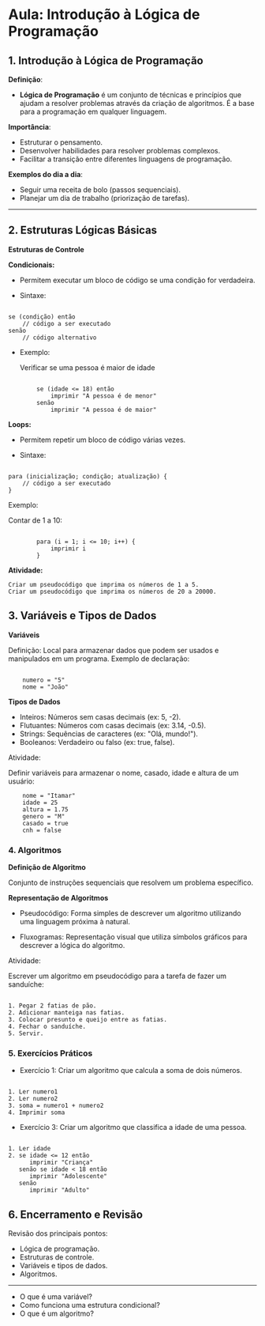 # Aula: Introdução à Lógica de Programação

## 1. Introdução à Lógica de Programação

**Definição**:
- **Lógica de Programação** é um conjunto de técnicas e princípios que ajudam a resolver problemas através da criação de algoritmos. É a base para a programação em qualquer linguagem.

**Importância**:
- Estruturar o pensamento.
- Desenvolver habilidades para resolver problemas complexos.
- Facilitar a transição entre diferentes linguagens de programação.

**Exemplos do dia a dia**:
- Seguir uma receita de bolo (passos sequenciais).
- Planejar um dia de trabalho (priorização de tarefas).

---

## 2. Estruturas Lógicas Básicas

**Estruturas de Controle**

**Condicionais:**

 - Permitem executar um bloco de código se uma condição for verdadeira.

- Sintaxe:

```plaintex

se (condição) então
    // código a ser executado
senão
    // código alternativo
```

- Exemplo:

    Verificar se uma pessoa é maior de idade

```plaintext

        se (idade <= 18) então
            imprimir "A pessoa é de menor"
        senão 
            imprimir "A pessoa é de maior"
```

**Loops:**

- Permitem repetir um bloco de código várias vezes.

- Sintaxe:

```plaintext

para (inicialização; condição; atualização) {
    // código a ser executado
}
```

Exemplo:

Contar de 1 a 10:

```plaintext

        para (i = 1; i <= 10; i++) {
            imprimir i
        }
```

**Atividade:**

    Criar um pseudocódigo que imprima os números de 1 a 5.
    Criar um pseudocódigo que imprima os números de 20 a 20000.

## 3. Variáveis e Tipos de Dados

**Variáveis**

Definição: Local para armazenar dados que podem ser usados e manipulados em um programa.
Exemplo de declaração:

```plaintext

    numero = "5"
    nome = "João"
```

**Tipos de Dados**

- Inteiros: Números sem casas decimais (ex: 5, -2).
- Flutuantes: Números com casas decimais (ex: 3.14, -0.5).
- Strings: Sequências de caracteres (ex: "Olá, mundo!").
- Booleanos: Verdadeiro ou falso (ex: true, false).

Atividade:

Definir variáveis para armazenar o nome, casado, idade e altura de um usuário:

```plaintext
    nome = "Itamar"
    idade = 25
    altura = 1.75
    genero = "M"
    casado = true
    cnh = false
```

### 4. Algoritmos

**Definição de Algoritmo**

Conjunto de instruções sequenciais que resolvem um problema específico.

**Representação de Algoritmos**

- Pseudocódigo: Forma simples de descrever um algoritmo utilizando uma linguagem próxima à natural.

- Fluxogramas: Representação visual que utiliza símbolos gráficos para descrever a lógica do algoritmo.

Atividade:

Escrever um algoritmo em pseudocódigo para a tarefa de fazer um sanduíche:

```plaintext

1. Pegar 2 fatias de pão.
2. Adicionar manteiga nas fatias.
3. Colocar presunto e queijo entre as fatias.
4. Fechar o sanduíche.
5. Servir.

```
### 5. Exercícios Práticos

- Exercício 1: Criar um algoritmo que calcula a soma de dois números.

```plaintext

1. Ler numero1
2. Ler numero2
3. soma = numero1 + numero2
4. Imprimir soma
```

- Exercício 3: Criar um algoritmo que classifica a idade de uma pessoa.

```plaintext

1. Ler idade
2. se idade <= 12 então
      imprimir "Criança"
   senão se idade < 18 então
      imprimir "Adolescente"
   senão
      imprimir "Adulto"
```

## 6. Encerramento e Revisão

Revisão dos principais pontos:

- Lógica de programação.
- Estruturas de controle.
- Variáveis e tipos de dados.
- Algoritmos.

---
- O que é uma variável?
- Como funciona uma estrutura condicional?
- O que é um algoritmo?
